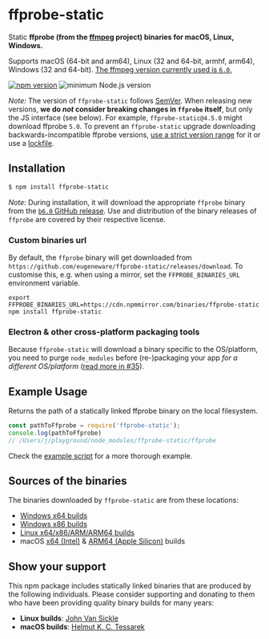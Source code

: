 # ffprobe-static

Static **ffprobe (from the [ffmpeg](https://ffmpeg.org) project) binaries for macOS, Linux, Windows.**

Supports macOS (64-bit and arm64), Linux (32 and 64-bit, armhf, arm64), Windows (32 and 64-bit). [The ffmpeg version currently used is `6.0`.](https://github.com/eugeneware/ffprobe-static/releases/tag/b6.0)

[![npm version](https://img.shields.io/npm/v/ffprobe-static.svg)](https://www.npmjs.com/package/ffprobe-static)
![minimum Node.js version](https://img.shields.io/node/v/ffprobe-static.svg)

*Note:* The version of `ffprobe-static` follows [SemVer](http://semver.org). When releasing new versions, **we do *not* consider breaking changes in `ffprobe` itself**, but only the JS interface (see below). For example, `ffprobe-static@4.5.0` might download ffprobe `5.0`. To prevent an `ffprobe-static` upgrade downloading backwards-incompatible ffprobe versions, [use a strict version range](https://docs.npmjs.com/files/package.json#dependencies) for it or use a [lockfile](https://docs.npmjs.com/files/package-lock.json).

## Installation

``` bash
$ npm install ffprobe-static
```

*Note:* During installation, it will download the appropriate `ffprobe` binary from the [`b6.0` GitHub release](https://github.com/eugeneware/ffprobe-static/releases/tag/b6.0). Use and distribution of the binary releases of `ffprobe` are covered by their respective license.

### Custom binaries url

By default, the `ffprobe` binary will get downloaded from `https://github.com/eugeneware/ffprobe-static/releases/download`. To customise this, e.g. when using a mirror, set the `FFPROBE_BINARIES_URL` environment variable.

```shell
export FFPROBE_BINARIES_URL=https://cdn.npmmirror.com/binaries/ffprobe-static
npm install ffprobe-static
```

### Electron & other cross-platform packaging tools

Because `ffprobe-static` will download a binary specific to the OS/platform, you need to purge `node_modules` before (re-)packaging your app *for a different OS/platform* ([read more in #35](https://github.com/eugeneware/ffprobe-static/issues/35#issuecomment-630225392)).

## Example Usage

Returns the path of a statically linked ffprobe binary on the local filesystem.

``` js
const pathToFfprobe = require('ffprobe-static');
console.log(pathToFfprobe)
// /Users/j/playground/node_modules/ffprobe-static/ffprobe
```

Check the [example script](example.js) for a more thorough example.

## Sources of the binaries

The binaries downloaded by `ffprobe-static` are from these locations:

- [Windows x64 builds](https://www.gyan.dev/ffmpeg/builds/)
- [Windows x86 builds](https://github.com/sudo-nautilus/FFmpeg-Builds-Win32/)
- [Linux x64/x86/ARM/ARM64 builds](https://johnvansickle.com/ffmpeg/)
- macOS [x64 (Intel)](https://evermeet.cx/pub/ffmpeg/) & [ARM64 (Apple Silicon)](https://osxexperts.net/) builds

## Show your support

This npm package includes statically linked binaries that are produced by the following individuals. Please consider supporting and donating to them who have been providing quality binary builds for many years:

- **Linux builds**: [John Van Sickle](https://www.johnvansickle.com/ffmpeg/)
- **macOS builds**: [Helmut K. C. Tessarek](https://evermeet.cx/ffmpeg/#donations)
